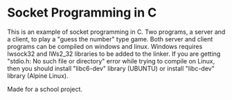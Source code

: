 # Socket Programming in C

This is an example of socket programming in C. Two programs, a server and a client, to play a "guess the number" type game. Both server and client programs can be compiled on windows and linux. Windows requires lwsock32 and lWs2_32 libraries to be added to the linker. If you are getting "stdio.h: No such file or directory" error while trying to compile on Linux, then you should install "libc6-dev" library (UBUNTU) or install "libc-dev" library (Alpine Linux).

Made for a school project.
